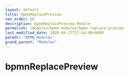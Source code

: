 ```yaml
---
layout: default
title: bpmnReplacePreview 
nav_order: 18
description: bpmnReplacePreview Module
permalink: /modules/bpmn-modules/bpmn-replace-preview
last_modified_date: 2020-04-27T17:54:08+0000
parent: "BPMN Modules"
grand_parent: "Modules"
---
```


# bpmnReplacePreview